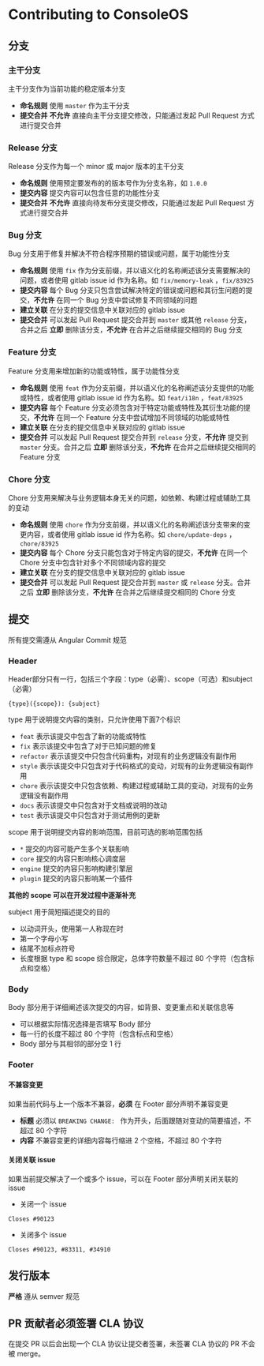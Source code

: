 # Contributing to ConsoleOS

## 分支

### 主干分支

主干分支作为当前功能的稳定版本分支

- **命名规则** 使用 `master` 作为主干分支
- **提交合并** **不允许** 直接向主干分支提交修改，只能通过发起 Pull Request 方式进行提交合并

### Release 分支

Release 分支作为每一个 minor 或 major 版本的主干分支

- **命名规则** 使用预定要发布的的版本号作为分支名称，如 `1.0.0`
- **提交内容** 提交内容可以包含任意的功能性分支
- **提交合并** **不允许** 直接向待发布分支提交修改，只能通过发起 Pull Request 方式进行提交合并

### Bug 分支

Bug 分支用于修复并解决不符合程序预期的错误或问题，属于功能性分支

- **命名规则** 使用 `fix` 作为分支前缀，并以语义化的名称阐述该分支需要解决的问题，或者使用 gitlab issue id 作为名称。如 `fix/memory-leak` ，`fix/83925`
- **提交内容** 每个 Bug 分支只包含尝试解决特定的错误或问题和其衍生问题的提交，**不允许** 在同一个 Bug 分支中尝试修复不同领域的问题
- **建立关联** 在分支的提交信息中关联对应的 gitlab issue
- **提交合并** 可以发起 Pull Request 提交合并到 `master` 或其他 `release` 分支，合并之后 **立即** 删除该分支，**不允许** 在合并之后继续提交相同的 Bug 分支

### Feature 分支

Feature 分支用来增加新的功能或特性，属于功能性分支

- **命名规则** 使用 `feat` 作为分支前缀，并以语义化的名称阐述该分支提供的功能或特性，或者使用 gitlab issue id 作为名称。如 `feat/i18n` ，`feat/83925`
- **提交内容** 每个 Feature 分支必须包含对于特定功能或特性及其衍生功能的提交，**不允许** 在同一个 Feature 分支中尝试增加不同领域的功能或特性
- **建立关联** 在分支的提交信息中关联对应的 gitlab issue
- **提交合并** 可以发起 Pull Request 提交合并到 `release` 分支，**不允许** 提交到 `master` 分支。合并之后 **立即** 删除该分支，**不允许** 在合并之后继续提交相同的 Feature 分支

### Chore 分支

Chore 分支用来解决与业务逻辑本身无关的问题，如依赖、构建过程或辅助工具的变动

- **命名规则** 使用 `chore` 作为分支前缀，并以语义化的名称阐述该分支带来的变更内容，或者使用 gitlab issue id 作为名称。如 `chore/update-deps` ，`chore/83925`
- **提交内容** 每个 Chore 分支只能包含对于特定内容的提交，**不允许** 在同一个 Chore 分支中包含针对多个不同领域内容的提交
- **建立关联** 在分支的提交信息中关联对应的 gitlab issue
- **提交合并** 可以发起 Pull Request 提交合并到 `master` 或 `release` 分支。合并之后 **立即** 删除该分支，**不允许** 在合并之后继续提交相同的 Chore 分支

## 提交

所有提交需遵从 Angular Commit 规范

### Header

Header部分只有一行，包括三个字段：type（必需）、scope（可选）和subject（必需）

```
{type}({scope}): {subject}
```

type 用于说明提交内容的类别，只允许使用下面7个标识

- `feat` 表示该提交中包含了新的功能或特性
- `fix` 表示该提交中包含了对于已知问题的修复
- `refactor` 表示该提交中只包含代码重构，对现有的业务逻辑没有副作用
- `style` 表示该提交中只包含对于代码格式的变动，对现有的业务逻辑没有副作用
- `chore` 表示该提交中只包含依赖、构建过程或辅助工具的变动，对现有的业务逻辑没有副作用
- `docs` 表示该提交中只包含对于文档或说明的改动
- `test` 表示该提交中只包含对于测试用例的更新

scope 用于说明提交内容的影响范围，目前可选的影响范围包括

- `*` 提交的内容可能产生多个关联影响
- `core` 提交的内容只影响核心调度层
- `engine` 提交的内容只影响构建引擎层
- `plugin` 提交的内容只影响某一个插件

__其他的 scope 可以在开发过程中逐渐补充__

subject 用于简短描述提交的目的

- 以动词开头，使用第一人称现在时
- 第一个字母小写
- 结尾不加标点符号
- 长度根据 type 和 scope 综合限定，总体字符数量不超过 80 个字符（包含标点和空格）

### Body

Body 部分用于详细阐述该次提交的内容，如背景、变更重点和关联信息等

- 可以根据实际情况选择是否填写 Body 部分
- 每一行的长度不超过 80 个字符（包含标点和空格）
- Body 部分与其相邻的部分空 1 行

### Footer

#### 不兼容变更

如果当前代码与上一个版本不兼容，**必须** 在 Footer 部分声明不兼容变更

- **标题** 必须以 `BREAKING CHANGE: ` 作为开头，后面跟随对变动的简要描述，不超过 80 个字符
- **内容** 不兼容变更的详细内容每行缩进 2 个空格，不超过 80 个字符

#### 关闭关联 issue

如果当前提交解决了一个或多个 issue，可以在 Footer 部分声明关闭关联的 issue

- 关闭一个 issue

```
Closes #90123
```

- 关闭多个 issue

```
Closes #90123, #83311, #34910
```

## 发行版本

**严格** 遵从 semver 规范

## PR 贡献者必须签署 CLA 协议

在提交 PR 以后会出现一个 CLA 协议让提交者签署，未签署 CLA 协议的 PR 不会被 merge。
